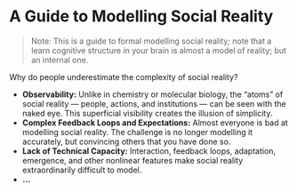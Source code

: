 # A Guide to Modelling Social Reality

> Note: This is a guide to formal modelling social reality; note that a learn cognitive structure in your brain is almost a model of reality; but an internal one.

Why do people underestimate the complexity of social reality?

* **Observability:** Unlike in chemistry or molecular biology, the “atoms” of social reality — people, actions, and institutions — can be seen with the naked eye. This superficial visibility creates the illusion of simplicity.
* **Complex Feedback Loops and Expectations:** Almost everyone is bad at modelling social reality. The challenge is no longer modelling it accurately, but convincing others that you have done so.
* **Lack of Technical Capacity:** Interaction, feedback loops, adaptation, emergence, and other nonlinear features make social reality extraordinarily difficult to model.
* **…**

